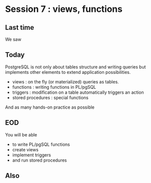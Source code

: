 # Session 7 : views, functions

## Last time

We saw

## Today

PostgreSQL is not only about tables structure and writing queries but implements other elements to extend application possibilities.

- views : on the fly (or materialized) queries as tables.
- functions : writing functions in PL/pgSQL
- triggers : modification on a table automatically triggers an action
- stored procedures : special functions

And as many  hands-on practice as possible

## EOD

You will be able

- to write PL/pgSQL functions
- create views
- implement triggers
- and run stored procedures

## Also
